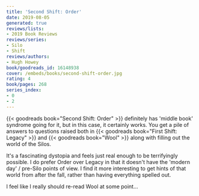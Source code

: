 ```yaml
---
title: 'Second Shift: Order'
date: 2019-08-05
generated: true
reviews/lists:
- 2019 Book Reviews
reviews/series:
- Silo
- Shift
reviews/authors:
- Hugh Howey
book/goodreads_id: 16148938
cover: /embeds/books/second-shift-order.jpg
rating: 4
book/pages: 268
series_index:
- 0
- 2
---
```

{{< goodreads book="Second Shift: Order" >}} definitely has 'middle book' syndrome going for it, but in this case, it certainly works. You get a pile of answers to questions raised both in {{< goodreads book="First Shift: Legacy" >}} and {{< goodreads book="Wool" >}} along with filling out the world of the Silos.  

It's a fascinating dystopia and feels just real enough to be terrifyingly possible. I do prefer Order over Legacy in that it doesn't have the 'modern day' / pre-Silo points of view. I find it more interesting to get hints of that world from after the fall, rather than having everything spelled out.  

<!--more-->

I feel like I really should re-read Wool at some point...